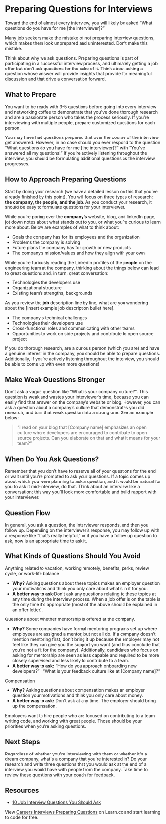 # Preparing Questions for Interviews

Toward the end of almost every interview, you will likely be asked “What questions do you have for me [the interviewer]?” 

Many job seekers make the mistake of not preparing interview questions, which makes them look unprepared and uninterested. Don’t make this mistake.

Think about why we ask questions. Preparing questions is part of participating in a successful interview process, and ultimately getting a job offer but don’t ask questions for the sake of it. Think about asking a question whose answer will provide insights that provide for meaningful discussion and that drive a conversation forward. 

## What to Prepare

You want to be ready with 3-5 questions before going into every interview and networking coffee to demonstrate that you've done thorough research and are a passionate person who takes the process seriously. If you’re interviewing with multiple people, prepare customized questions for each person. 

You may have had questions prepared that over the course of the interview get answered. However, in no case should you ever respond to the question “What questions do you have for me [the interviewer]?” with “You’ve answered all my questions!” If you’re actively listening throughout the interview, you should be formulating additional questions as the interview progresses. 

## How to Approach Preparing Questions

Start by doing your research (we have a detailed lesson on this that you’ve already finished by this point). You will focus on three types of research: **the company, the people, and the job**. As you conduct your research, it should be easy to formulate questions for your interviewer. 

While you’re poring over the **company’s** website, blog, and linkedIn page, jot down notes about what stands out to you, or what you’re curious to learn more about. Below are examples of what to think about: 

- Goals the company has for its employees and the organization
- Problems the company is solving
- Future plans the company has for growth or new products 
- The company’s mission/values and how they align with your own

While you’re furiously reading the LinkedIn profiles of the **people** on the engineering team at the company, thinking about the things below can lead to great questions and, in turn, great conversation:

- Technologies the developers use
- Organizational structure
- Existing team’s strengths, backgrounds

As you review the **job** description line by line, what are you wondering about the [insert example job description bullet here]. 

- The company's technical challenges
- Technologies their developers use
- Cross-functional roles and communicating with other teams
- Opportunities to work on side projects and contribute to open source project

If you do thorough research, are a curious person (which you are) and have a genuine interest in the company, you should be able to prepare questions. Additionally, if you’re actively listening throughout the interview, you should be able to come up with even more questions!

## Make Weak Questions Stronger

Don’t ask a vague question like “What is your company culture?". This question is weak and wastes your interviewer’s time, because you can easily find that answer on the company’s website or blog. However, you can ask a question about a company’s culture that demonstrates you did research, and turn that weak question into a strong one. See an example below: 

>“I read on your blog that [Company name] emphasizes an open culture where developers are encouraged to contribute to open source projects. Can you elaborate on that and what it means for your team?”

## When Do You Ask Questions? 

Remember that you don’t have to reserve all of your questions for the end or wait until you’re prompted to ask your questions. If a topic comes up about which you were planning to ask a question, and it would be natural for you to ask it mid-interview, do that. Think about an interview like a conversation; this way you’ll look more comfortable and build rapport with your interviewer. 

## Question Flow

In general, you ask a question, the interviewer responds, and then you follow up. Depending on the interviewer’s response, you may follow up with a response like “that’s really helpful,” or if you have a follow up question to ask, now is an appropriate time to ask it. 

## What Kinds of Questions Should You Avoid

Anything related to vacation, working remotely, benefits, perks, review cycle, or work-life balance

- **Why?** Asking questions about these topics makes an employer question your motivations and think you only care about what’s in it for you.
- **A better way to ask**:Don’t ask any questions relating to these topics at any time during the interview process. When a job offer is on the table is the only time it’s appropriate (most of the above should be explained in an offer letter).

Questions about whether mentorship is offered at the company. 

- **Why?** Some companies have formal mentoring programs set up where employees are assigned a mentor, but not all do. If a company doesn’t mention mentoring first, don’t bring it up because the employer may not feel like they can give you the support you want (and thus conclude that you’re not a fit for the company). Additionally, candidates who focus on asking for mentorship are seen as less capable and required to be more closely supervised and less likely to contribute to a team.
- **A better way to ask:** “How do you approach onboarding new developers?” ; “What is your feedback culture like at [Company name]?” 

Compensation

- **Why?** Asking questions about compensation makes an employer question your motivations and think you only care about money.
- **A better way to ask:** Don't ask at any time. The employer should bring up the compensation. 

Employers want to hire people who are focused on contributing to a team writing code, and working with great people. Those should be your priorities when you’re asking questions. 

## Next Steps

Regardless of whether you're interviewing with them or whether it's a dream company, what's a company that you're interested in? Do your research and write three questions that you would ask at the end of a interview you would have with people from the company. Take time to review these questions with your coach for feedback.

## Resources

- [10 Job Interview Questions You Should Ask](https://www.forbes.com/sites/nextavenue/2014/06/18/10-job-interview-questions-you-should-ask/#5c98a0a3ace2)


<p data-visibility='hidden'>View <a href='https://learn.co/lessons/careers-interviews-preparing-questions'>Careers Interviews Preparing Questions</a> on Learn.co and start learning to code for free.</p>
